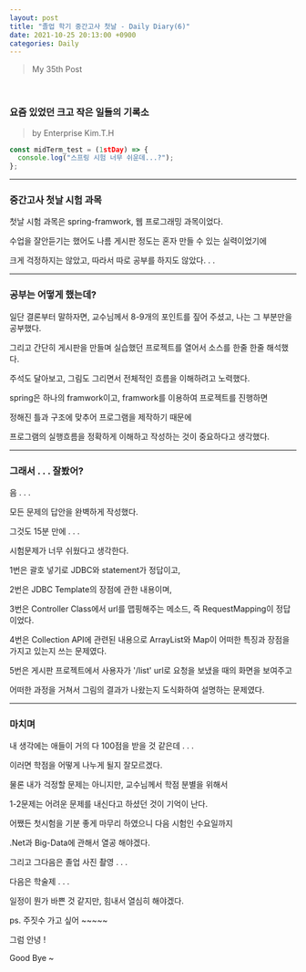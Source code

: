 ```yaml
---
layout: post
title: "졸업 학기 중간고사 첫날 - Daily Diary(6)"
date: 2021-10-25 20:13:00 +0900
categories: Daily
---
```


> My 35th Post

<br>

### 요즘 있었던 크고 작은 일들의 기록소

> by Enterprise Kim.T.H

```javascript
const midTerm_test = (1stDay) => {
  console.log("스프링 시험 너무 쉬운데...?");
};
```

---

### 중간고사 첫날 시험 과목

첫날 시험 과목은 spring-framwork, 웹 프로그래밍 과목이었다.

수업을 잘안듣기는 했어도 나름 게시판 정도는 혼자 만들 수 있는 실력이었기에

크게 걱정하지는 않았고, 따라서 따로 공부를 하지도 않았다. . .

---

### 공부는 어떻게 했는데?

일단 결론부터 말하자면, 교수님께서 8-9개의 포인트를 짚어 주셨고, 나는 그 부분만을 공부했다.

그리고 간단히 게시판을 만들며 실습했던 프로젝트를 열어서 소스를 한줄 한줄 해석했다.

주석도 달아보고, 그림도 그리면서 전체적인 흐름을 이해하려고 노력했다.

spring은 하나의 framwork이고, framwork를 이용하여 프로젝트를 진행하면

정해진 틀과 구조에 맞추어 프로그램을 제작하기 때문에

프로그램의 실행흐름을 정확하게 이해하고 작성하는 것이 중요하다고 생각했다.

---

### 그래서 . . . 잘봤어?

음 . . .

모든 문제의 답안을 완벽하게 작성했다.

그것도 15분 만에 . . .

시험문제가 너무 쉬웠다고 생각한다.

1번은 괄호 넣기로 JDBC와 statement가 정답이고,

2번은 JDBC Template의 장점에 관한 내용이며,

3번은 Controller Class에서 url를 맵핑해주는 메소드, 즉 RequestMapping이 정답이었다.

4번은 Collection API에 관련된 내용으로 ArrayList와 Map이 어떠한 특징과 장점을 가지고 있는지 쓰는 문제였다.

5번은 게시판 프로젝트에서 사용자가 '/list' url로 요청을 보냈을 때의 화면을 보여주고

어떠한 과정을 거쳐서 그림의 결과가 나왔는지 도식화하여 설명하는 문제였다.

---

### 마치며

내 생각에는 애들이 거의 다 100점을 받을 것 같은데 . . .

이러면 학점을 어떻게 나누게 될지 잘모르겠다.

물론 내가 걱정할 문제는 아니지만, 교수님께서 학점 분별을 위해서

1-2문제는 어려운 문제를 내신다고 하셨던 것이 기억이 난다.

어쨌든 첫시험을 기분 좋게 마무리 하였으니 다음 시험인 수요일까지

.Net과 Big-Data에 관해서 열공 해야겠다.

그리고 그다음은 졸업 사진 촬영 . . .

다음은 학술제 . . .

일정이 뭔가 바쁜 것 같지만, 힘내서 열심히 해야겠다.

ps. 주짓수 가고 싶어 ~~~~~

그럼 안녕 !

Good Bye ~
